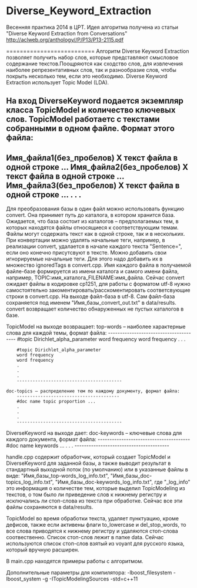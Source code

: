 Diverse_Keyword_Extraction
==========================

Весенняя практика 2014 в ЦРТ. Идея алгоритма получена из статьи "Diverse Keyword Extraction from Conversations" http://aclweb.org/anthology//P/P13/P13-2115.pdf

==========================
Алгоритм Diverse Keyword Extraction позволяет получить набор слов, которые представляют смысловое содержание текстов.Поощряются как сходство слов, для извлечения наиболее репрезентативных слов, так и разнообразие слов, чтобы покрыть несколько тем, если это необходимо. Diverse Keyword Extraction использует Topic Model (LDA).

На вход DiverseKeyword подается экземпляр класса TopicModel и количество ключевых слов.
TopicModel работаетс с текстами собранными в одном файле. Формат этого файла:
---------------------------------------
Имя_файла1(без_пробелов) X текст файла в одной строке ...
Имя_файла2(без_пробелов) X текст файла в одной строке ...
Имя_файла3(без_пробелов) X текст файла в одной строке ...
.
.
.
----------------------------------------

Для преобразования базы в один файл можно использовать функцию convert. Она принимет путь до каталога, в котором хранится база. Ожидается, что база состоит из каталогов – предполагаемых тем, в которых находятся файлы относящиеся к соответствующим темам. Файлы могут содержать текст как в одной строке, так и в нескольких. При конвертации можно удалять начальные теги, например, в реализации convert, удалается в начале каждого текста "Sentence=", если оно конечно присутсвуют в тексте. Можно добавить свои игнорируемые начальные теги. Для этого надо добавить их в множество ignoredTags в convert.cpp. Имя каждого файла в получаемой файле-базе формируется из имени каталога и самого имени файла, например, TOPIC:имя_каталога_FILENAME:имя_файла. Сейчас convert ожидает файлы в кодировке cp1251, для работы с форматом utf-8 нужно самостоятельно закоментировать/расскоментировать соответсвующие строки в convert.cpp. На выходе файл-база в utf-8. Сам файл-база сохраняется под именем "Имя_базы_convert_out.txt" в data/results.
convert возвращает количество обнаруженных не пустых каталогов в базе.

TopicModel на выходе возвращает:
    top-words – наиболее характерные слова для каждой темы, формат файла:
        ---------------------------------------
        #topic Dirichlet_alpha_parameter
        word frequency
        word frequency
        .
        .
        .

        #topic Dirichlet_alpha_parameter
        word frequency
        word frequency
        .
        .
        .
        ----------------------------------------

    doc-topics – распределение тем по каждому документу, формат файла:
        ---------------------------------------
        #doc name topic proportion ...
        .
        .
        .
        ----------------------------------------

DiverseKeyword на выходе дает:
    doc-keywords – ключевые слова для каждого документа, формат файла:
        ---------------------------------------
        #doc name keywords ...
        .
        .
        .
        ----------------------------------------

handle.cpp содержит обработчик, который создает TopicModel и DiverseKeyword для заданной базы, а также выводит результат в стандартный выходной поток (по умолчанию) или в указанные файлы в виде: "Имя_базы_top-words_log_info.txt", "Имя_базы_doc-topics_log_info.txt", "Имя_базы_doc-keywords_log_info.txt", где "_log_info" это информация о количестве тем, которые выделил TopicModeling из текстов, о том было ли приведение слов к нижнему регистру и исключались ли стоп-слова из текста при обработке. Сейчас все эти файлы сохраняются в data/results.

TopicModel во время обработки текста, удаляет пунктуацию, кроме дефисов, также если активены флаги to_lowercase и del_stop_words, то все слова приводятся к нижнему регистру и удаляются стоп-слова соотвественно. Список стоп-слов лежит в папке data. Сейчас используются список стоп-слов взятый из voyant для русского языка, который вручную расширен.

В main.cpp находятся примеры работы с алгоритмом.

Дополнительные параметры для компилятора: -lboost_filesystem -lboost_system -g -ITopicModelingSources -std=c++11



